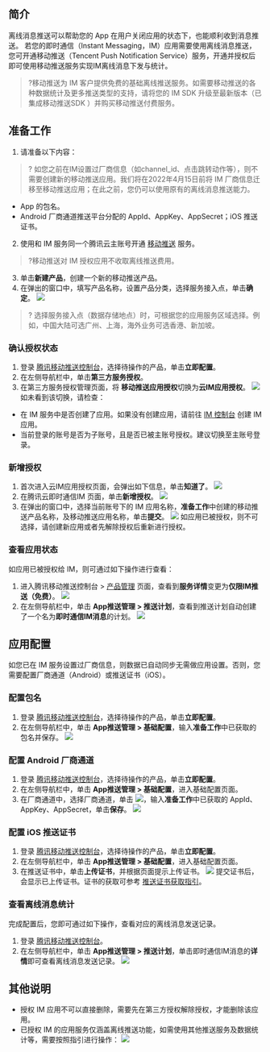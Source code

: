 ## 简介

离线消息推送可以帮助您的 App 在用户关闭应用的状态下，也能顺利收到消息推送。
若您的即时通信（Instant Messaging，IM）应用需要使用离线消息推送，您可开通移动推送（Tencent Push Notification Service）服务，开通并授权后即可使用移动推送服务实现IM离线消息下发与统计。

>?移动推送为 IM 客户提供免费的基础离线推送服务。如需要移动推送的各种数据统计及更多推送类型的支持，请将您的 IM SDK 升级至最新版本（已集成移动推送SDK ）并购买移动推送付费服务。
>

## 准备工作

1. 请准备以下内容：
>? 如您之前在IM设置过厂商信息（如channel_id、点击跳转动作等），则不需要创建新的移动推送应用。我们将在2022年4月15日前将 IM 厂商信息迁移至移动推送应用；在此之前，您仍可以使用原有的离线消息推送能力。
>
 - App 的包名。
 - Android 厂商通道推送平台分配的 AppId、AppKey、AppSecret；iOS 推送证书。
2. 使用和 IM 服务同一个腾讯云主账号开通 [移动推送](https://console.cloud.tencent.com/tpns) 服务。
>?移动推送对 IM 授权应用不收取离线推送费用。
>
3. 单击**新建产品**，创建一个新的移动推送产品。
4. 在弹出的窗口中，填写产品名称，设置产品分类，选择服务接入点，单击**确定**。
 ![](https://qcloudimg.tencent-cloud.cn/raw/19a9ed7b9e6b079ef4bc5c87ee550213.png)
>? 选择服务接入点（数据存储地点）时，可根据您的应用服务区域选择。例如，中国大陆可选广州、上海，海外业务可选香港、新加坡。
>


### 确认授权状态

1. 登录 [腾讯移动推送控制台](https://console.cloud.tencent.com/tpns)，选择待操作的产品，单击**立即配置**。
2. 在左侧导航栏中，单击**第三方服务授权**。
3. 在第三方服务授权管理页面，将 **移动推送应用授权**切换为**云IM应用授权**。
![](https://qcloudimg.tencent-cloud.cn/raw/7d3c683f606a7e0a3eed46e331e47454.png)
如未看到该切换，请检查：
 - 在 IM 服务中是否创建了应用。如果没有创建应用，请前往 [IM 控制台](https://console.cloud.tencent.com/im) 创建 IM 应用。
 - 当前登录的账号是否为子账号，且是否已被主账号授权。建议切换至主账号登录。

### 新增授权

1. 首次进入云IM应用授权页面，会弹出如下信息，单击**知道了**。
![](https://qcloudimg.tencent-cloud.cn/raw/4ec43e3251945b7d15246a797d1424a2.png)
2. 在腾讯云即时通信IM 页面，单击**新增授权**。
![](https://qcloudimg.tencent-cloud.cn/raw/c3c917ef01cf5914e1b4682959c2bc62.png)
3. 在弹出的窗口中，选择当前账号下的 IM 应用名称，**准备工作**中创建的移动推送产品名称，及移动推送应用名称，单击**提交**。
![](https://qcloudimg.tencent-cloud.cn/raw/54ae16e65ced5e3a3f45fc2ec072ee0e.png)
如应用已被授权，则不可选择，请创建新应用或者先解除授权后重新进行授权。 

### 查看应用状态

如应用已被授权给 IM，则可通过如下操作进行查看：
1. 进入腾讯移动推送控制台 > [产品管理](https://console.cloud.tencent.com/tpns/product) 页面，查看到**服务详情**变更为**仅限IM推送（免费）**。
![](https://qcloudimg.tencent-cloud.cn/raw/5a233b0084d1fe0d2ca17183af5a28f6.png)
2. 在左侧导航栏中，单击 **App推送管理 > 推送计划**，查看到推送计划自动创建了一个名为**即时通信IM消息**的计划。
![](https://qcloudimg.tencent-cloud.cn/raw/2d941cf110e3e0d27ffc55f94a533ebf.png)


## 应用配置

如您已在 IM 服务设置过厂商信息，则数据已自动同步无需做应用设置。否则，您需要配置厂商通道（Android）或推送证书（iOS）。

### 配置包名

1. 登录 [腾讯移动推送控制台](https://console.cloud.tencent.com/tpns)，选择待操作的产品，单击**立即配置**。
2. 在左侧导航栏中，单击 **App推送管理 > 基础配置**，输入**准备工作**中已获取的包名并保存。
![](https://qcloudimg.tencent-cloud.cn/raw/084a6d815e594fe983dd691a03089b20.png)

### 配置 Android 厂商通道

1. 登录 [腾讯移动推送控制台](https://console.cloud.tencent.com/tpns)，选择待操作的产品，单击**立即配置**。
2. 在左侧导航栏中，单击 **App推送管理 > 基础配置**，进入基础配置页面。
3. 在厂商通道中，选择厂商通道，单击 ![](https://qcloudimg.tencent-cloud.cn/raw/020b986ff803b9eadd8b68677514c774.png)，输入**准备工作**中已获取的 AppId、AppKey、AppSecret，单击**保存**。
![](https://qcloudimg.tencent-cloud.cn/raw/d4b33e3b8d08c820bd896cdda2569f1d.png)


###  配置 iOS 推送证书

1. 登录 [腾讯移动推送控制台](https://console.cloud.tencent.com/tpns)，选择待操作的产品，单击**立即配置**。
2. 在左侧导航栏中，单击 **App推送管理 > 基础配置**，进入基础配置页面。
3. 在推送证书中，单击**上传证书**，并根据页面提示上传证书。
![](https://qcloudimg.tencent-cloud.cn/raw/68a2b0303a864c025f73085c3958863a.png)
提交证书后，会显示已上传证书。证书的获取可参考 [推送证书获取指引](https://cloud.tencent.com/document/product/548/36664)。

### 查看离线消息统计

完成配置后，您即可通过如下操作，查看对应的离线消息发送记录。
1. 登录 [腾讯移动推送控制台](https://console.cloud.tencent.com/tpns)。
2. 在左侧导航栏中，单击 **App推送管理 > 推送计划**，单击即时通信IM消息的**详情**即可查看离线消息发送记录。
![](https://qcloudimg.tencent-cloud.cn/raw/12f70ddf4a7ea1dd95e557856a6d438a.png)


## 其他说明

- 授权 IM 应用不可以直接删除，需要先在第三方授权解除授权，才能删除该应用。
- 已授权 IM 的应用服务仅涵盖离线推送功能，如需使用其他推送服务及数据统计等，需要按照指引进行操作：
![](https://qcloudimg.tencent-cloud.cn/raw/f2753985aa6e429602d67b8f1035686e.png)
